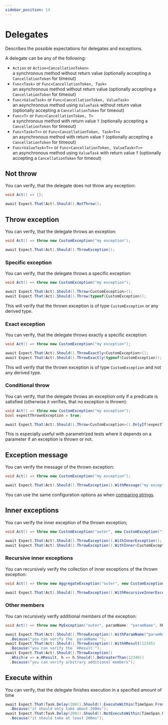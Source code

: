 ```yaml
---
sidebar_position: 14
---
```


# Delegates

Describes the possible expectations for delegates and exceptions.

A delegate can be any of the following:
- `Action` or `Action<CancellationToken>`  
  a synchronous method without return value (optionally accepting a `CancellationToken` for timeout)
- `Func<Task>` or `Func<CancellationToken, Task>`  
  an asynchronous method without return value (optionally accepting a `CancellationToken` for timeout)
- `Func<ValueTask>` or `Func<CancellationToken, ValueTask>`  
  an asynchronous method using `ValueTask` without return value (optionally accepting a `CancellationToken` for timeout)
- `Func<T>` or `Func<CancellationToken, T>`  
  a synchronous method with return value `T` (optionally accepting a `CancellationToken` for timeout)
- `Func<Task<T>>` or `Func<CancellationToken, Task<T>>`  
  an asynchronous method with return value `T` (optionally accepting a `CancellationToken` for timeout)
- `Func<ValueTask<T>>` or `Func<CancellationToken, ValueTask<T>>`  
  an asynchronous method using `ValueTask` with return value `T` (optionally accepting a `CancellationToken` for timeout)


## Not throw

You can verify, that the delegate does not throw any exception:
```csharp
void Act() => {};

await Expect.That(Act).Should().NotThrow();
```


## Throw exception

You can verify, that the delegate throws an exception:
```csharp
void Act() => throw new CustomException("my exception");

await Expect.That(Act).Should().ThrowException();
```

### Specific exception

You can verify, that the delegate throws a specific exception:
```csharp
void Act() => throw new CustomException("my exception");

await Expect.That(Act).Should().Throw<CustomException>();
await Expect.That(Act).Should().Throw(typeof(CustomException));
```
This will verify that the thrown exception is of type `CustomException` or any derived type.


### Exact exception

You can verify, that the delegate throws exactly a specific exception:
```csharp
void Act() => throw new CustomException("my exception");

await Expect.That(Act).Should().ThrowExactly<CustomException>();
await Expect.That(Act).Should().ThrowExactly(typeof(CustomException));
```
This will verify that the thrown exception is of type `CustomException` and not any derived type.


### Conditional throw

You can verify, that the delegate throws an exception only if a predicate is satisfied (otherwise it verifies, that no exception is thrown):
```csharp
void Act() => throw new CustomException("my exception");
bool expectThrownException = true;

await Expect.That(Act).Should().Throw<CustomException>().OnlyIf(expectThrownException);
```
This is especially useful with parametrized tests where it depends on a parameter if an exception is thrown or not.


## Exception message

You can verify the message of the thrown exception:
```csharp
void Act() => throw new CustomException("my exception");

await Expect.That(Act).Should().ThrowException().WithMessage("my exception");
```
You can use the same configuration options as when [comparing strings](/docs/expectations/string#equality).


## Inner exceptions

You can verify the inner exception of the thrown exception;
```csharp
void Act() => throw new CustomException("outer", new CustomException("inner"));

await Expect.That(Act).Should().ThrowException().WithInnerException();
await Expect.That(Act).Should().ThrowException().WithInner<CustomException>();
```

### Recursive inner exceptions

You can recursively verify the collection of inner exceptions of the thrown exception:
```csharp
void Act() => throw new AggregateException("outer", new CustomException("inner"));

await Expect.That(Act).Should().ThrowException().WithRecursiveInnerExceptions(innerExceptions => innerExceptions.Should().HaveAtLeast(1).Be<CustomException>());
```

### Other members

You can recursively verify additional members of the exception:
```csharp
void Act() => throw new MyException("outer", paramName: "paramName", hResult: 12345);

await Expect.That(Act).Should().ThrowException().WithParamName("paramName")
  .Because("you can verify the `paramName`");
await Expect.That(Act).Should().ThrowException().WithHResult(12345)
  .Because("you can verify the `HResult`");
await Expect.That(Act).Should().ThrowException()
  .Which(e => e.HResult, h => h.Should().BeGreaterThan(12340))
  .Because("you can verify arbitrary additional members");

```


## Execute within

You can verify, that the delegate finishes execution in a specified amount of time
```csharp
await Expect.That(Task.Delay(200)).Should().ExecuteWithin(TimeSpan.FromMilliseconds(300))
  .Because("it should only take about 200ms");
await Expect.That(Task.Delay(200)).Should().NotExecuteWithin(TimeSpan.FromMilliseconds(100))
  .Because("it should take at least 200ms");
```

